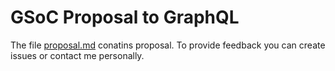 # GSoC Proposal to GraphQL

The file [proposal.md](https://github.com/alinauroz/gsoc-proposal/blob/master/proposal.md) conatins proposal. To provide feedback you can create issues or contact me personally.

